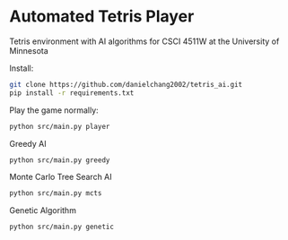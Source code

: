 # Automated Tetris Player

Tetris environment with AI algorithms for CSCI 4511W at the University of Minnesota

Install:

```sh
git clone https://github.com/danielchang2002/tetris_ai.git
pip install -r requirements.txt
```

Play the game normally:

```sh
python src/main.py player
```

Greedy AI

```sh
python src/main.py greedy
```

Monte Carlo Tree Search AI

```sh
python src/main.py mcts
```

Genetic Algorithm

```sh
python src/main.py genetic
```
